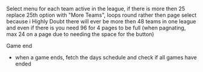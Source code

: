 Select menu for each team active in the league, if there is more then 25 replace 25th option with "More Teams", loops round rather then page select because i Highly Doubt there will ever be more then 48 teams in one league and even if there is you need 96 for 4 pages to be full (when pagnating, max 24 on a page due to needing the space for the button)


Game end
- when a game ends, fetch the days schedule and check if all games have ended